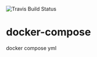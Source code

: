 ![Travis Build Status](https://travis-ci.org/dddigitalglobe/docker-compose.svg?branch=master)

# docker-compose
docker compose yml
